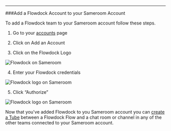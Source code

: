 ---
###Add a Flowdock Account to your Sameroom Account

To add a Flowdock team to your Sameroom account follow these steps.

1. Go to your <a href="https://sameroom.io/accounts/" target="_blank">accounts</a> page

2. Click on Add an Account

3. Click on the Flowdock Logo

![Flowdock on Sameroom](https://in.kato.im/e396458e8b6e242c0d1144e233b3a018f6b814fe4f2587e6cfbc36ce8a751/Sameroom%20Add%20Flowdock%20account%20copy.png)

4. Enter your Flowdock credentials

![Flowdock logo on Sameroom](https://in.kato.im/d5aeee26876054e3a6090772f31c5da54bb53ce048a82cb33d0427c263b587c9/Sameroom%20Login%20to%20Flowdock%20copy.png)

5. Click “Authorize”

![Flowdock logo on Sameroom](https://in.kato.im/821960fbc57b72cc9d012b9a2bd0413203c032ad2b7dbd77fbaad5e5948ab/Sameroom%20Authorize%20Flowdock%20copy.png)

Now that you've added Flowdock to you Sameroom account you can [create a Tube](/getting-started/en/tubes) between a Flowdock Flow and a chat room or channel in any of the other teams connected to your Sameroom account.


